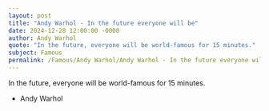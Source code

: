 ```yaml
---
layout: post
title: "Andy Warhol - In the future everyone will be"
date: 2024-12-28 12:00:00 -0000
author: Andy Warhol
quote: "In the future, everyone will be world-famous for 15 minutes."
subject: Famous
permalink: /Famous/Andy Warhol/Andy Warhol - In the future everyone will be
---
```


In the future, everyone will be world-famous for 15 minutes.

- Andy Warhol
